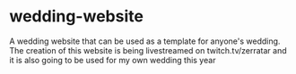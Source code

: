 # wedding-website
A wedding website that can be used as a template for anyone's wedding. The creation of this website is being livestreamed on twitch.tv/zerratar and it is also going to be used for my own wedding this year
